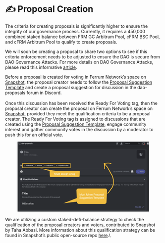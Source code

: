 # ✍ Proposal Creation

The criteria for creating proposals is significantly higher to ensure the integrity of our governance process. Currently, it requires a 450,000 combined staked balance between FRM GC Arbitrum Pool, cFRM BSC Pool, and cFRM Arbitrum Pool to qualify to create proposals.

We will soon be creating a proposal to share two options to see if this criteria enforcement needs to be adjusted to ensure the DAO is secure from DAO Governance Attacks. For more details on DAO Governance Attacks, please read this informative [article](https://a16zcrypto.com/content/article/dao-governance-attacks-and-how-to-avoid-them/).

Before a proposal is created for voting in Ferrum Network’s space on [Snapshot](https://snapshot.org/#/ferrum-network.eth), the proposal creator needs to follow the [Proposal Suggestion Template](https://docs.google.com/document/d/1KWyIue0j64Zcoyo-chDzRvykDZq9-cCEDDpX5ewUllw/edit?usp=sharing) and create a proposal suggestion for discussion in the dao-proposals forum in Discord.\
\
Once this discussion has been received the Ready For Voting tag, then the proposal creator can create the proposal on Ferrum Network’s space on [Snapshot](https://snapshot.org/#/ferrum-network.eth), provided they meet the qualification criteria to be a proposal creator. The Ready For Voting tag is assigned to discussions that are created using the [Proposal Suggestion Template](https://docs.google.com/document/d/1KWyIue0j64Zcoyo-chDzRvykDZq9-cCEDDpX5ewUllw/edit?usp=sharing), engage community interest and gather community votes in the discussion by a moderator to push this for an official vote.

<figure><img src="../../../.gitbook/assets/Screen Shot 2023-05-17 at 10.41.21 AM.png" alt=""><figcaption></figcaption></figure>

We are utilizing a custom staked-defi-balance strategy to check the qualification of the proposal creators and voters, contributed to Snapshot by Taha Abbasi. More information about this qualification strategy can be found in Snapshot’s public open-source repo [here](https://github.com/snapshot-labs/snapshot-strategies/tree/master/src/strategies/staked-defi-balance).\
